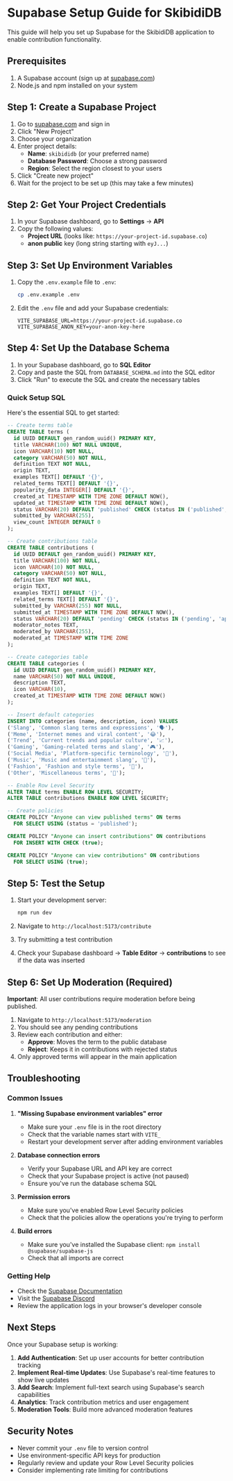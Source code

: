 # Supabase Setup Guide for SkibidiDB

This guide will help you set up Supabase for the SkibidiDB application to enable contribution functionality.

## Prerequisites

1. A Supabase account (sign up at [supabase.com](https://supabase.com))
2. Node.js and npm installed on your system

## Step 1: Create a Supabase Project

1. Go to [supabase.com](https://supabase.com) and sign in
2. Click "New Project"
3. Choose your organization
4. Enter project details:
   - **Name**: `skibididb` (or your preferred name)
   - **Database Password**: Choose a strong password
   - **Region**: Select the region closest to your users
5. Click "Create new project"
6. Wait for the project to be set up (this may take a few minutes)

## Step 2: Get Your Project Credentials

1. In your Supabase dashboard, go to **Settings** → **API**
2. Copy the following values:
   - **Project URL** (looks like: `https://your-project-id.supabase.co`)
   - **anon public** key (long string starting with `eyJ...`)

## Step 3: Set Up Environment Variables

1. Copy the `.env.example` file to `.env`:
   ```bash
   cp .env.example .env
   ```

2. Edit the `.env` file and add your Supabase credentials:
   ```env
   VITE_SUPABASE_URL=https://your-project-id.supabase.co
   VITE_SUPABASE_ANON_KEY=your-anon-key-here
   ```

## Step 4: Set Up the Database Schema

1. In your Supabase dashboard, go to **SQL Editor**
2. Copy and paste the SQL from `DATABASE_SCHEMA.md` into the SQL editor
3. Click "Run" to execute the SQL and create the necessary tables

### Quick Setup SQL

Here's the essential SQL to get started:

```sql
-- Create terms table
CREATE TABLE terms (
  id UUID DEFAULT gen_random_uuid() PRIMARY KEY,
  title VARCHAR(100) NOT NULL UNIQUE,
  icon VARCHAR(10) NOT NULL,
  category VARCHAR(50) NOT NULL,
  definition TEXT NOT NULL,
  origin TEXT,
  examples TEXT[] DEFAULT '{}',
  related_terms TEXT[] DEFAULT '{}',
  popularity_data INTEGER[] DEFAULT '{}',
  created_at TIMESTAMP WITH TIME ZONE DEFAULT NOW(),
  updated_at TIMESTAMP WITH TIME ZONE DEFAULT NOW(),
  status VARCHAR(20) DEFAULT 'published' CHECK (status IN ('published', 'pending', 'rejected')),
  submitted_by VARCHAR(255),
  view_count INTEGER DEFAULT 0
);

-- Create contributions table
CREATE TABLE contributions (
  id UUID DEFAULT gen_random_uuid() PRIMARY KEY,
  title VARCHAR(100) NOT NULL,
  icon VARCHAR(10) NOT NULL,
  category VARCHAR(50) NOT NULL,
  definition TEXT NOT NULL,
  origin TEXT,
  examples TEXT[] DEFAULT '{}',
  related_terms TEXT[] DEFAULT '{}',
  submitted_by VARCHAR(255) NOT NULL,
  submitted_at TIMESTAMP WITH TIME ZONE DEFAULT NOW(),
  status VARCHAR(20) DEFAULT 'pending' CHECK (status IN ('pending', 'approved', 'rejected')),
  moderator_notes TEXT,
  moderated_by VARCHAR(255),
  moderated_at TIMESTAMP WITH TIME ZONE
);

-- Create categories table
CREATE TABLE categories (
  id UUID DEFAULT gen_random_uuid() PRIMARY KEY,
  name VARCHAR(50) NOT NULL UNIQUE,
  description TEXT,
  icon VARCHAR(10),
  created_at TIMESTAMP WITH TIME ZONE DEFAULT NOW()
);

-- Insert default categories
INSERT INTO categories (name, description, icon) VALUES
('Slang', 'Common slang terms and expressions', '🗣️'),
('Meme', 'Internet memes and viral content', '😂'),
('Trend', 'Current trends and popular culture', '📈'),
('Gaming', 'Gaming-related terms and slang', '🎮'),
('Social Media', 'Platform-specific terminology', '📱'),
('Music', 'Music and entertainment slang', '🎵'),
('Fashion', 'Fashion and style terms', '👗'),
('Other', 'Miscellaneous terms', '📝');

-- Enable Row Level Security
ALTER TABLE terms ENABLE ROW LEVEL SECURITY;
ALTER TABLE contributions ENABLE ROW LEVEL SECURITY;

-- Create policies
CREATE POLICY "Anyone can view published terms" ON terms
  FOR SELECT USING (status = 'published');

CREATE POLICY "Anyone can insert contributions" ON contributions
  FOR INSERT WITH CHECK (true);

CREATE POLICY "Anyone can view contributions" ON contributions
  FOR SELECT USING (true);
```

## Step 5: Test the Setup

1. Start your development server:
   ```bash
   npm run dev
   ```

2. Navigate to `http://localhost:5173/contribute`
3. Try submitting a test contribution
4. Check your Supabase dashboard → **Table Editor** → **contributions** to see if the data was inserted

## Step 6: Set Up Moderation (Required)

**Important**: All user contributions require moderation before being published.

1. Navigate to `http://localhost:5173/moderation`
2. You should see any pending contributions
3. Review each contribution and either:
   - **Approve**: Moves the term to the public database
   - **Reject**: Keeps it in contributions with rejected status
4. Only approved terms will appear in the main application

## Troubleshooting

### Common Issues

1. **"Missing Supabase environment variables" error**
   - Make sure your `.env` file is in the root directory
   - Check that the variable names start with `VITE_`
   - Restart your development server after adding environment variables

2. **Database connection errors**
   - Verify your Supabase URL and API key are correct
   - Check that your Supabase project is active (not paused)
   - Ensure you've run the database schema SQL

3. **Permission errors**
   - Make sure you've enabled Row Level Security policies
   - Check that the policies allow the operations you're trying to perform

4. **Build errors**
   - Make sure you've installed the Supabase client: `npm install @supabase/supabase-js`
   - Check that all imports are correct

### Getting Help

- Check the [Supabase Documentation](https://supabase.com/docs)
- Visit the [Supabase Discord](https://discord.supabase.com)
- Review the application logs in your browser's developer console

## Next Steps

Once your Supabase setup is working:

1. **Add Authentication**: Set up user accounts for better contribution tracking
2. **Implement Real-time Updates**: Use Supabase's real-time features to show live updates
3. **Add Search**: Implement full-text search using Supabase's search capabilities
4. **Analytics**: Track contribution metrics and user engagement
5. **Moderation Tools**: Build more advanced moderation features

## Security Notes

- Never commit your `.env` file to version control
- Use environment-specific API keys for production
- Regularly review and update your Row Level Security policies
- Consider implementing rate limiting for contributions
